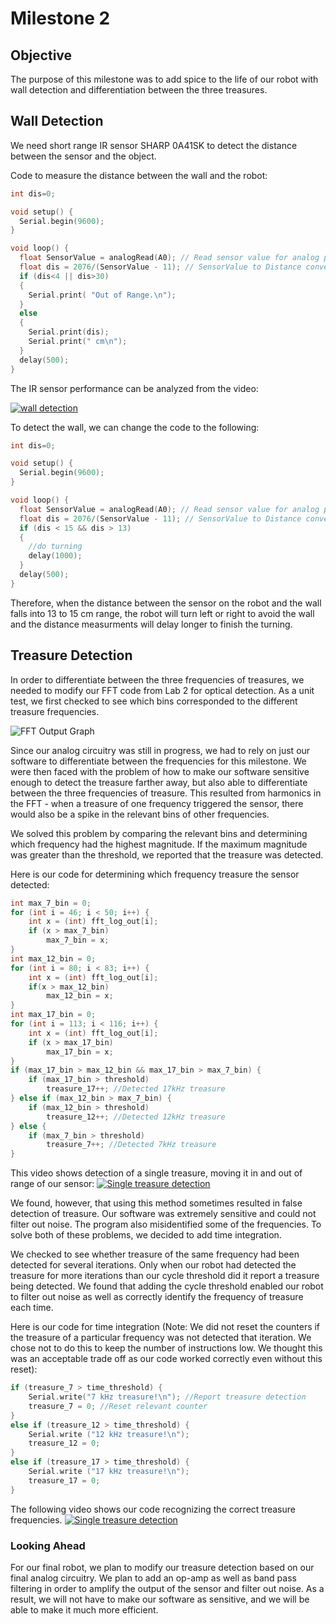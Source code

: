 # Milestone 2
## Objective
The purpose of this milestone was to add spice to the life of our robot with wall detection and differentiation between the three treasures.

## Wall Detection
We need short range IR sensor SHARP 0A41SK to detect the distance between the sensor and the object.

Code to measure the distance between the wall and the robot:
```C++
int dis=0;

void setup() {
  Serial.begin(9600);
}

void loop() {
  float SensorValue = analogRead(A0); // Read sensor value for analog pin A0
  float dis = 2076/(SensorValue - 11); // SensorValue to Distance conversion from https://www.dfrobot.com/wiki/index.php/SHARP_GP2Y0A41SK0F_IR_ranger_sensor_(4-30cm)_SKU:SEN0143
  if (dis<4 || dis>30)
  {
    Serial.print( "Out of Range.\n");
  }
  else
  {
    Serial.print(dis);
    Serial.print(" cm\n");
  }
  delay(500);
}
```

The IR sensor performance can be analyzed from the video:

[![wall detection](https://i.imgur.com/ovFlDHc.png)](https://youtu.be/L2GjUC7tSxU)

To detect the wall, we can change the code to the following:
```C++
int dis=0;

void setup() {
  Serial.begin(9600);
}

void loop() {
  float SensorValue = analogRead(A0); // Read sensor value for analog pin A0
  float dis = 2076/(SensorValue - 11); // SensorValue to Distance conversion from https://www.dfrobot.com/wiki/index.php/SHARP_GP2Y0A41SK0F_IR_ranger_sensor_(4-30cm)_SKU:SEN0143
  if (dis < 15 && dis > 13)
  {
    //do turning
    delay(1000);
  }
  delay(500);
}
```
Therefore, when the distance between the sensor on the robot and the wall falls into 13 to 15 cm range, the robot will turn left or right to avoid the wall and the distance measurments will delay longer to finish the turning.

## Treasure Detection
In order to differentiate between the three frequencies of treasures, we needed to modify our FFT code from Lab 2 for optical detection. As a unit test, we first checked to see which bins corresponded to the different treasure frequencies. 

![FFT Output Graph](https://i.imgur.com/SHQroh1.png)

Since our analog circuitry was still in progress, we had to rely on just our software to differentiate between the frequencies for this milestone. We were then faced with the problem of how to make our software sensitive enough to detect the treasure farther away, but also able to differentiate between the three frequencies of treasure. This resulted from harmonics in the FFT - when a treasure of one frequency triggered the sensor, there would also be a spike in the relevant bins of other frequencies. 

We solved this problem by comparing the relevant bins and determining which frequency had the highest magnitude. If the maximum magnitude was greater than the threshold, we reported that the treasure was detected.

Here is our code for determining which frequency treasure the sensor detected:

```C++
int max_7_bin = 0;
for (int i = 46; i < 50; i++) {
    int x = (int) fft_log_out[i];
    if (x > max_7_bin)
        max_7_bin = x;
}
int max_12_bin = 0;
for (int i = 80; i < 83; i++) {
    int x = (int) fft_log_out[i];
    if(x > max_12_bin) 
        max_12_bin = x;
}
int max_17_bin = 0;
for (int i = 113; i < 116; i++) {
    int x = (int) fft_log_out[i];
    if (x > max_17_bin)
        max_17_bin = x;
}
if (max_17_bin > max_12_bin && max_17_bin > max_7_bin) {
    if (max_17_bin > threshold) 
        treasure_17++; //Detected 17kHz treasure
} else if (max_12_bin > max_7_bin) {
    if (max_12_bin > threshold)  
        treasure_12++; //Detected 12kHz treasure
} else {
    if (max_7_bin > threshold)
        treasure_7++; //Detected 7kHz treasure
}
```

This video shows detection of a single treasure, moving it in and out of range of our sensor:
[![Single treasure detection](https://i.imgur.com/a8mRE3X.png)](
https://drive.google.com/file/d/0BwOxbk7b-QdoUFhZLXRjNUlVYlU/view)

We found, however, that using this method sometimes resulted in false detection of treasure. Our software was extremely sensitive and could not filter out noise. The program also misidentified some of the frequencies. To solve both of these problems, we decided to add time integration.

We checked to see whether treasure of the same frequency had been detected for several iterations. Only when our robot had detected the treasure for more iterations than our cycle threshold did it report a treasure being detected. We found that adding the cycle threshold enabled our robot to filter out noise as well as correctly identify the frequency of treasure each time.

Here is our code for time integration (Note: We did not reset the counters if the treasure of a particular frequency was not detected that iteration. We chose not to do this to keep the number of instructions low. We thought this was an acceptable trade off as our code worked correctly even without this reset): 

```C
if (treasure_7 > time_threshold) {
    Serial.write("7 kHz treasure!\n"); //Report treasure detection 
    treasure_7 = 0; //Reset relevant counter
}
else if (treasure_12 > time_threshold) {
    Serial.write ("12 kHz treasure!\n");
    treasure_12 = 0;
}
else if (treasure_17 > time_threshold) {
    Serial.write ("17 kHz treasure!\n");
    treasure_17 = 0;
}
```

The following video shows our code recognizing the correct treasure frequencies.
[![Single treasure detection](https://i.imgur.com/9MbMQJD.png)](
https://drive.google.com/file/d/0BwOxbk7b-QdoeDhjaDNwNkFNQVU/view)


### Looking Ahead
For our final robot, we plan to modify our treasure detection based on our final analog circuitry. We plan to add an op-amp as well as band pass filtering in order to amplify the output of the sensor and filter out noise. As a result, we will not have to make our software as sensitive, and we will be able to make it much more efficient.
